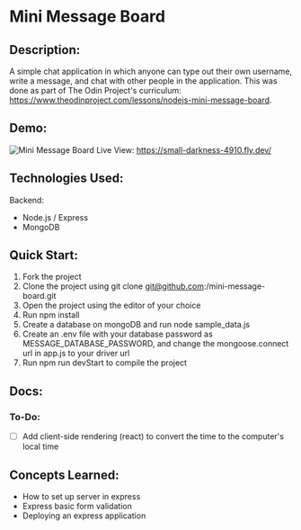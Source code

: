 # Mini Message Board
## Description:
A simple chat application in which anyone can type out their own username, write a message, and chat with other people in the application. This was done as part of The Odin Project's curriculum: https://www.theodinproject.com/lessons/nodejs-mini-message-board.

## Demo:
![Mini Message Board](https://github.com/bobandash/mini-message-board/assets/74850332/699e3f52-a844-490e-93ec-d3eb322c8b8a)
Live View: https://small-darkness-4910.fly.dev/

## Technologies Used:
Backend:
- Node.js / Express
- MongoDB

## Quick Start:
1. Fork the project
2. Clone the project using git clone git@github.com:<YOUR-USERNAME>/mini-message-board.git
3. Open the project using the editor of your choice
4. Run npm install
5. Create a database on mongoDB and run node sample_data.js <driver-url>
6. Create an .env file with your database password as MESSAGE_DATABASE_PASSWORD, and change the mongoose.connect url in app.js to your driver url
7. Run npm run devStart to compile the project

## Docs:
### To-Do:
- [ ] Add client-side rendering (react) to convert the time to the computer's local time

## Concepts Learned:
- How to set up server in express
- Express basic form validation
- Deploying an express application
